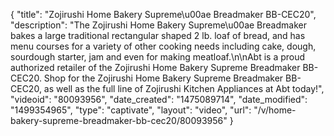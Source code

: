 {
    "title": "Zojirushi Home Bakery Supreme\u00ae Breadmaker BB-CEC20",
    "description": "The Zojirushi Home Bakery Supreme\u00ae Breadmaker bakes a large traditional rectangular shaped 2 lb. loaf of bread, and has menu courses for a variety of other cooking needs including cake, dough, sourdough starter, jam and even for making meatloaf.\n\nAbt is a proud authorized retailer of the Zojirushi Home Bakery Supreme Breadmaker BB-CEC20. Shop for the Zojirushi Home Bakery Supreme Breadmaker BB-CEC20, as well as the full line of Zojirushi Kitchen Appliances at Abt today!",
    "videoid": "80093956",
    "date_created": "1475089714",
    "date_modified": "1499354965",
    "type": "captivate",
    "layout": "video",
    "url": "\/v\/home-bakery-supreme-breadmaker-bb-cec20\/80093956"
}